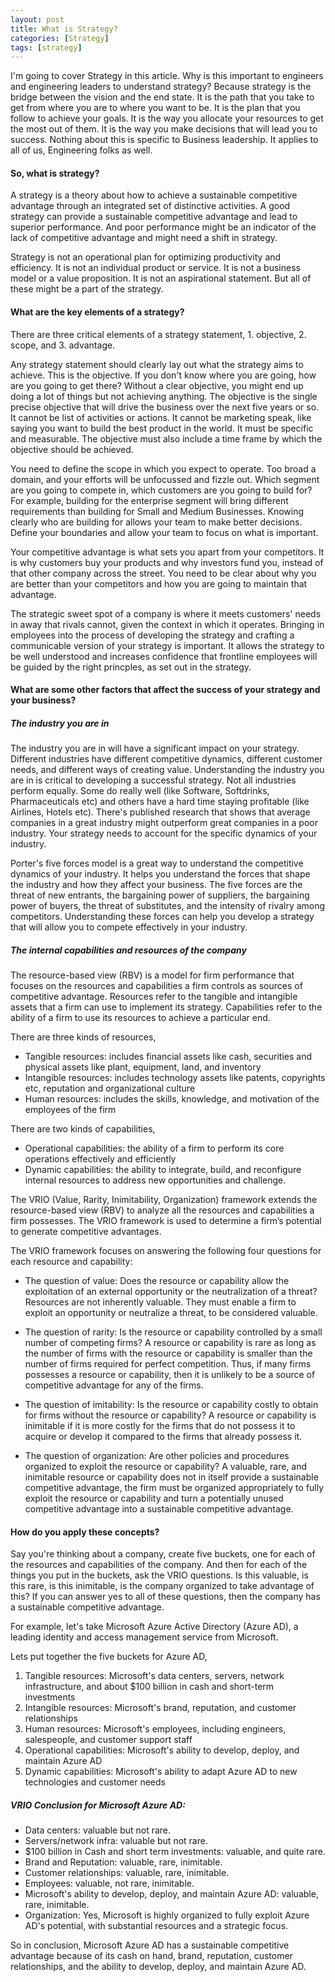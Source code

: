 ```yaml
---
layout: post
title: What is Strategy?
categories: [Strategy]
tags: [strategy]
---
```


I'm going to cover Strategy in this article. Why is this important to engineers and engineering leaders to understand strategy? Because strategy is the bridge between the vision and the end state. It is the path that you take to get from where you are to where you want to be. It is the plan that you follow to achieve your goals. It is the way you allocate your resources to get the most out of them. It is the way you make decisions that will lead you to success. Nothing about this is specific to Business leadership. It applies to all of us, Engineering folks as well.

#### So, what is strategy?
A strategy is a theory about how to achieve a sustainable competitive advantage through an integrated set of distinctive activities. A good strategy can provide a sustainable competitive advantage and lead to superior performance. And poor performance might be an indicator of the lack of competitive advantage and might need a shift in strategy. 

Strategy is not an operational plan for optimizing productivity and efficiency. It is not an individual product or service. It is not a business model or a value proposition. It is not an aspirational statement. But all of these might be a part of the strategy. 

#### What are the key elements of a strategy?
There are three critical elements of a strategy statement, 1. objective, 2. scope, and 3. advantage.

Any strategy statement should clearly lay out what the strategy aims to achieve. This is the objective. If you don't know where you are going, how are you going to get there? Without a clear objective, you might end up doing a lot of things but not achieving anything. The objective is the single precise objective that will drive the business over the next five years or so. It cannot be list of activities or actions. It cannot be marketing speak, like saying you want to build the best product in the world. It must be specific and measurable. The objective must also include a time frame by which the objective should be achieved. 

You need to define the scope in which you expect to operate. Too broad a domain, and your efforts will be unfocussed and fizzle out. Which segment are you going to compete in, which customers are you going to build for? For example, building for the enterprise segment will bring different requirements than building for Small and Medium Businesses. Knowing clearly who are building for allows your team to make better decisions. Define your boundaries and allow your team to focus on what is important. 

Your competitive advantage is what sets you apart from your competitors. It is why customers buy your products and why investors fund you, instead of that other company across the street. You need to be clear about why you are better than your competitors and how you are going to maintain that advantage.

The strategic sweet spot of a company is where it meets customers' needs in away that rivals cannot, given the context in which it operates. Bringing in employees into the process of developing the strategy and crafting a communicable version of your strategy is important. It allows the strategy to be well understood and increases confidence that frontline employees will be guided by the right princples, as set out in the strategy. 

#### What are some other factors that affect the success of your strategy and your business?

##### The industry you are in
The industry you are in will have a significant impact on your strategy. Different industries have different competitive dynamics, different customer needs, and different ways of creating value. Understanding the industry you are in is critical to developing a successful strategy. Not all industries perform equally. Some do really well (like Software, Softdrinks, Pharmaceuticals etc) and others have a hard time staying profitable (like Airlines, Hotels etc). There's published research that shows that average companies in a great industry might outperform great companies in a poor industry. Your strategy needs to account for the specific dynamics of your industry.

Porter's five forces model is a great way to understand the competitive dynamics of your industry. It helps you understand the forces that shape the industry and how they affect your business. The five forces are the threat of new entrants, the bargaining power of suppliers, the bargaining power of buyers, the threat of substitutes, and the intensity of rivalry among competitors. Understanding these forces can help you develop a strategy that will allow you to compete effectively in your industry.

##### The internal capabilities and resources of the company
The resource-based view (RBV) is a model for firm performance that focuses on the resources and capabilities a firm controls as sources of competitive advantage. Resources refer to the tangible and intangible assets that a firm can use to implement its strategy. Capabilities refer to the ability of a firm to use its resources to achieve a particular end.

There are three kinds of resources,
- Tangible resources: includes financial assets like cash, securities and physical assets like plant, equipment, land, and inventory
- Intangible resources: includes technology assets like patents, copyrights etc, reputation and organizational culture
- Human resources: includes the skills, knowledge, and motivation of the employees of the firm

There are two kinds of capabilities,
- Operational capabilities: the ability of a firm to perform its core operations effectively and efficiently
- Dynamic capabilities: the ability to integrate, build, and reconfigure internal resources to address new opportunities and challenge.

The VRIO (Value, Rarity, Inimitability, Organization) framework extends the resource-based view (RBV) to analyze all the resources and capabilities a firm possesses. The VRIO framework is used to determine a firm’s potential to generate competitive advantages.

The VRIO framework focuses on answering the following four questions for each resource and capability:

- The question of value: Does the resource or capability allow the exploitation of an external opportunity or the neutralization of a threat? Resources are not inherently valuable. They must enable a firm to exploit an opportunity or neutralize a threat, to be considered valuable.

- The question of rarity: Is the resource or capability controlled by a small number of competing firms? A resource or capability is rare as long as the number of firms with the resource or capability is smaller than the number of firms required for perfect competition. Thus, if many firms possesses a resource or capability, then it is unlikely to be a source of competitive advantage for any of the firms. 

- The question of imitability: Is the resource or capability costly to obtain for firms without the resource or capability? A resource or capability is inimitable if it is more costly for the firms that do not possess it to acquire or develop it compared to the firms that already possess it.

- The question of organization: Are other policies and procedures organized to exploit the resource or capability? A valuable, rare, and inimitable resource or capability does not in itself provide a sustainable competitive advantage, the firm must be organized appropriately to fully exploit the resource or capability and turn a potentially unused competitive advantage into a sustainable competitive advantage. 

#### How do you apply these concepts?

Say you're thinking about a company, create five buckets, one for each of the resources and capabilities of the company. And then for each of the things you put in the buckets, ask the VRIO questions. Is this valuable, is this rare, is this inimitable, is the company organized to take advantage of this? If you can answer yes to all of these questions, then the company has a sustainable competitive advantage.

For example, let's take Microsoft Azure Active Directory (Azure AD), a leading identity and access management service from Microsoft.

Lets put together the five buckets for Azure AD,

1. Tangible resources: Microsoft's data centers, servers, network infrastructure, and about $100 billion in cash and short-term investments
2. Intangible resources: Microsoft's brand, reputation, and customer relationships
3. Human resources: Microsoft's employees, including engineers, salespeople, and customer support staff
4. Operational capabilities: Microsoft's ability to develop, deploy, and maintain Azure AD
5. Dynamic capabilities: Microsoft's ability to adapt Azure AD to new technologies and customer needs

##### VRIO Conclusion for Microsoft Azure AD:
- Data centers: valuable but not rare.
- Servers/network infra: valuable but not rare.
- $100 billion in Cash and short term investments: valuable, and quite rare.
- Brand and Reputation: valuable, rare, inimitable.
- Customer relationships: valuable, rare, inimitable.
- Employees: valuable, not rare, inimitable.
- Microsoft's ability to develop, deploy, and maintain Azure AD: valuable, rare, inimitable.
- Organization: Yes, Microsoft is highly organized to fully exploit Azure AD's potential, with substantial resources and a strategic focus.

So in conclusion, Microsoft Azure AD has a sustainable competitive advantage because of its cash on hand, brand, reputation, customer relationships, and the ability to develop, deploy, and maintain Azure AD.
